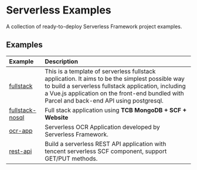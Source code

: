 # Serverless Examples

A collection of ready-to-deploy Serverless Framework project examples.

## Examples

| Example                                                                                      | Description                                                                                                                                                                                                                                         |
| :------------------------------------------------------------------------------------------- | :-------------------------------------------------------------------------------------------------------------------------------------------------------------------------------------------------------------------------------------------------- |
| [fullstack](https://github.com/serverless-components/tencent-examples/tree/master/fullstack) | This is a template of serverless fullstack application. It aims to be the simplest possible way to build a serverless fullstack application, including a Vue.js application on the front-end bundled with Parcel and back-end API using postgresql. |
|[fullstack-nosql](https://github.com/serverless-components/tencent-examples/tree/master/fullstack-nosql) | Full stack application using **TCB MongoDB + SCF + Website** |
| [ocr-app](https://github.com/serverless-components/tencent-examples/tree/master/ocr-app)| Serverless OCR Application developed by Serverless Framework. |
|[rest-api](https://github.com/serverless-components/tencent-examples/tree/master/rest-api)|Build a serverless REST API application with tencent serverless SCF component, support GET/PUT methods.|
